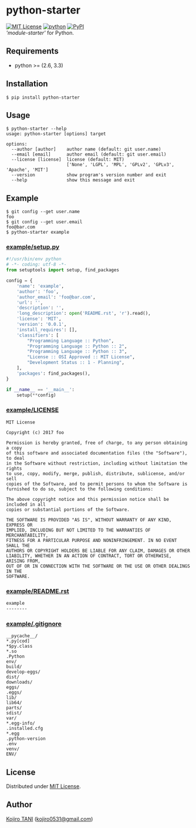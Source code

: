 # python-starter
[![MIT License](http://img.shields.io/badge/license-MIT-blue.svg?style=flat)](LICENSE)
[![python](https://img.shields.io/badge/python-2.6%2B%2C%203.3%2B-red.svg)](https://pypi.python.org/pypi/python-starter)
[![PyPI](https://img.shields.io/pypi/v/python-starter.svg)](https://pypi.python.org/pypi/python-starter)  
*'module-starter'* for Python.


## Requirements
- python >= (2.6, 3.3)


## Installation
```
$ pip install python-starter
```

## Usage
```
$ python-starter --help
usage: python-starter [options] target

options:
  --author [author]    author name (default: git user.name)
  --email [email]      author email (default: git user.email)
  --license [license]  license (default: MIT)
                       ['None', 'LGPL', 'MPL', 'GPLv2', 'GPLv3', 'Apache', 'MIT']
  --version            show program's version number and exit
  --help               show this message and exit
``` 

## Example
```
$ git config --get user.name
foo
$ git config --get user.email
foo@bar.com
$ python-starter example
```

### [example/setup.py](example/setup.py)
```python
#!/usr/bin/env python
# -*- coding: utf-8 -*-
from setuptools import setup, find_packages

config = {
    'name': 'example',
    'author': 'foo',
    'author_email': 'foo@bar.com',
    'url': '',
    'description': '',
    'long_description': open('README.rst', 'r').read(),
    'license': 'MIT',
    'version': '0.0.1',
    'install_requires': [],
    'classifiers': [
        "Programming Language :: Python",
        "Programming Language :: Python :: 2",
        "Programming Language :: Python :: 3",
        "License :: OSI Approved :: MIT License",
        "Development Status :: 1 - Planning",
    ],
    'packages': find_packages(),
}

if __name__ == '__main__':
    setup(**config)
```

### [example/LICENSE](example/LICENSE)
```
MIT License

Copyright (c) 2017 foo

Permission is hereby granted, free of charge, to any person obtaining a copy
of this software and associated documentation files (the "Software"), to deal
in the Software without restriction, including without limitation the rights
to use, copy, modify, merge, publish, distribute, sublicense, and/or sell
copies of the Software, and to permit persons to whom the Software is
furnished to do so, subject to the following conditions:

The above copyright notice and this permission notice shall be included in all
copies or substantial portions of the Software.

THE SOFTWARE IS PROVIDED "AS IS", WITHOUT WARRANTY OF ANY KIND, EXPRESS OR
IMPLIED, INCLUDING BUT NOT LIMITED TO THE WARRANTIES OF MERCHANTABILITY,
FITNESS FOR A PARTICULAR PURPOSE AND NONINFRINGEMENT. IN NO EVENT SHALL THE
AUTHORS OR COPYRIGHT HOLDERS BE LIABLE FOR ANY CLAIM, DAMAGES OR OTHER
LIABILITY, WHETHER IN AN ACTION OF CONTRACT, TORT OR OTHERWISE, ARISING FROM,
OUT OF OR IN CONNECTION WITH THE SOFTWARE OR THE USE OR OTHER DEALINGS IN THE
SOFTWARE.
```

### [example/README.rst](example/README.rst)
```reST
example
--------
```

### [example/.gitignore](example/.gitignore)
```
__pycache__/
*.py[cod]
*$py.class
*.so
.Python
env/
build/
develop-eggs/
dist/
downloads/
eggs/
.eggs/
lib/
lib64/
parts/
sdist/
var/
*.egg-info/
.installed.cfg
*.egg
.python-version
.env
venv/
ENV/
```


## License
Distributed under [MIT License](LICENSE).  

## Author
[Kojiro TANI](https://github.com/koji-kojiro "koji-kojiro") (kojiro0531@gmail.com)
